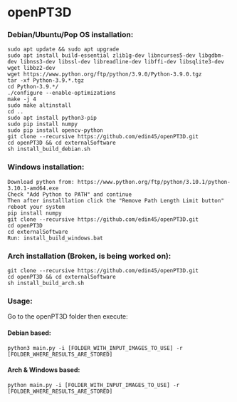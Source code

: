 # openPT3D
  
### Debian/Ubuntu/Pop OS installation:  
```
sudo apt update && sudo apt upgrade  
sudo apt install build-essential zlib1g-dev libncurses5-dev libgdbm-dev libnss3-dev libssl-dev libreadline-dev libffi-dev libsqlite3-dev wget libbz2-dev  
wget https://www.python.org/ftp/python/3.9.0/Python-3.9.0.tgz  
tar -xf Python-3.9.*.tgz  
cd Python-3.9.*/  
./configure --enable-optimizations  
make -j 4  
sudo make altinstall  
cd ..
sudo apt install python3-pip  
sudo pip install numpy  
sudo pip install opencv-python
git clone --recursive https://github.com/edin45/openPT3D.git
cd openPT3D && cd externalSoftware
sh install_build_debian.sh
```
### Windows installation:
```
Download python from: https://www.python.org/ftp/python/3.10.1/python-3.10.1-amd64.exe
Check "Add Python to PATH" and continue
Then after installlation click the "Remove Path Length Limit button"
reboot your system
pip install numpy
git clone --recursive https://github.com/edin45/openPT3D.git
cd openPT3D
cd externalSoftware
Run: install_build_windows.bat
```

### Arch installation (Broken, is being worked on):
```
git clone --recursive https://github.com/edin45/openPT3D.git
cd openPT3D && cd externalSoftware
sh install_build_arch.sh
```

### Usage:  
  
Go to the openPT3D folder then execute:  
#### Debian based:  
```
python3 main.py -i [FOLDER_WITH_INPUT_IMAGES_TO_USE] -r [FOLDER_WHERE_RESULTS_ARE_STORED]  
```
#### Arch & Windows based:
```
python main.py -i [FOLDER_WITH_INPUT_IMAGES_TO_USE] -r [FOLDER_WHERE_RESULTS_ARE_STORED]  
```

